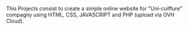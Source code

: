 This Projects consist to create a simple online website for "Uni-coiffure" compagny using HTML, CSS, JAVASCRIPT and PHP (upload via OVH Cloud).
